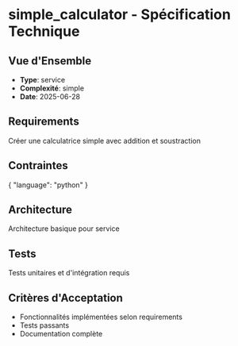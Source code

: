 # simple_calculator - Spécification Technique

## Vue d'Ensemble
- **Type**: service
- **Complexité**: simple
- **Date**: 2025-06-28

## Requirements
Créer une calculatrice simple avec addition et soustraction

## Contraintes
{
  "language": "python"
}

## Architecture
Architecture basique pour service

## Tests
Tests unitaires et d'intégration requis

## Critères d'Acceptation
- Fonctionnalités implémentées selon requirements
- Tests passants
- Documentation complète
